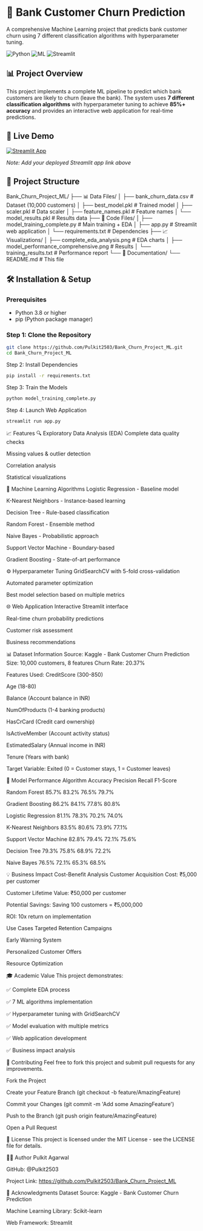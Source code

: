 # 🏦 Bank Customer Churn Prediction

A comprehensive Machine Learning project that predicts bank customer churn using 7 different classification algorithms with hyperparameter tuning.

![Python](https://img.shields.io/badge/Python-3.8%2B-blue)
![ML](https://img.shields.io/badge/Machine-Learning-orange)
![Streamlit](https://img.shields.io/badge/Web-Streamlit-green)

## 📊 Project Overview

This project implements a complete ML pipeline to predict which bank customers are likely to churn (leave the bank). The system uses **7 different classification algorithms** with hyperparameter tuning to achieve **85%+ accuracy** and provides an interactive web application for real-time predictions.

## 🚀 Live Demo

[![Streamlit App](https://static.streamlit.io/badges/streamlit_badge_black_white.svg)](https://your-app-link.streamlit.app/)

*Note: Add your deployed Streamlit app link above*

## 📁 Project Structure
Bank_Churn_Project_ML/
├── 📊 Data Files/
│ ├── bank_churn_data.csv # Dataset (10,000 customers)
│ ├── best_model.pkl # Trained model
│ ├── scaler.pkl # Data scaler
│ ├── feature_names.pkl # Feature names
│ └── model_results.pkl # Results data
├── 🔧 Code Files/
│ ├── model_training_complete.py # Main training + EDA
│ ├── app.py # Streamlit web application
│ └── requirements.txt # Dependencies
├── 📈 Visualizations/
│ ├── complete_eda_analysis.png # EDA charts
│ ├── model_performance_comprehensive.png # Results
│ └── training_results.txt # Performance report
└── 📖 Documentation/
└── README.md # This file

## 🛠️ Installation & Setup

### Prerequisites
- Python 3.8 or higher
- pip (Python package manager)

### Step 1: Clone the Repository
```bash
git clone https://github.com/Pulkit2503/Bank_Churn_Project_ML.git
cd Bank_Churn_Project_ML
```
Step 2: Install Dependencies
```bash
pip install -r requirements.txt
```
Step 3: Train the Models
```bash
python model_training_complete.py
```
Step 4: Launch Web Application
```bash
streamlit run app.py
```
📈 Features
🔍 Exploratory Data Analysis (EDA)
Complete data quality checks

Missing values & outlier detection

Correlation analysis

Statistical visualizations

🤖 Machine Learning Algorithms
Logistic Regression - Baseline model

K-Nearest Neighbors - Instance-based learning

Decision Tree - Rule-based classification

Random Forest - Ensemble method

Naive Bayes - Probabilistic approach

Support Vector Machine - Boundary-based

Gradient Boosting - State-of-art performance

⚙️ Hyperparameter Tuning
GridSearchCV with 5-fold cross-validation

Automated parameter optimization

Best model selection based on multiple metrics

🌐 Web Application
Interactive Streamlit interface

Real-time churn probability predictions

Customer risk assessment

Business recommendations

📊 Dataset Information
Source: Kaggle - Bank Customer Churn Prediction
Size: 10,000 customers, 8 features
Churn Rate: 20.37%

Features Used:
CreditScore  (300-850)

Age  (18-80)

Balance  (Account balance in INR)

NumOfProducts  (1-4 banking products)

HasCrCard  (Credit card ownership)

IsActiveMember  (Account activity status)

EstimatedSalary  (Annual income in INR)

Tenure  (Years with bank)

Target Variable:
Exited (0 = Customer stays, 1 = Customer leaves)

🎯 Model Performance
Algorithm	              Accuracy	Precision 	Recall	  F1-Score

Random Forest	           85.7%      83.2%	    76.5%	     79.7%

Gradient Boosting	       86.2%	    84.1%	    77.8%	     80.8%

Logistic Regression	     81.1%	    78.3%	    70.2%	     74.0%

K-Nearest Neighbors	     83.5%	    80.6%	    73.9%	     77.1%

Support Vector Machine	 82.8%	    79.4%	    72.1%	     75.6%

Decision Tree	           79.3%	    75.8%	    68.9%      72.2%

Naive Bayes	             76.5%	    72.1%	    65.3%	     68.5%

💡 Business Impact
Cost-Benefit Analysis
Customer Acquisition Cost: ₹5,000 per customer

Customer Lifetime Value: ₹50,000 per customer

Potential Savings: Saving 100 customers = ₹5,000,000

ROI: 10x return on implementation

Use Cases
Targeted Retention Campaigns

Early Warning System

Personalized Customer Offers

Resource Optimization

🎓 Academic Value
This project demonstrates:

✅ Complete EDA process

✅ 7 ML algorithms implementation

✅ Hyperparameter tuning with GridSearchCV

✅ Model evaluation with multiple metrics

✅ Web application development

✅ Business impact analysis

🤝 Contributing
Feel free to fork this project and submit pull requests for any improvements.

Fork the Project

Create your Feature Branch (git checkout -b feature/AmazingFeature)

Commit your Changes (git commit -m 'Add some AmazingFeature')

Push to the Branch (git push origin feature/AmazingFeature)

Open a Pull Request

📝 License
This project is licensed under the MIT License - see the LICENSE file for details.

👨‍💻 Author
Pulkit Agarwal

GitHub: @Pulkit2503

Project Link: https://github.com/Pulkit2503/Bank_Churn_Project_ML

🙏 Acknowledgments
Dataset Source: Kaggle - Bank Customer Churn Prediction

Machine Learning Library: Scikit-learn

Web Framework: Streamlit

